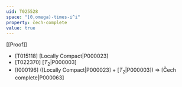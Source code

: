 ```yaml
---
uid: T025528
space: "[0,omega)-times-i^i"
property: čech-complete
value: true
---
```

[[Proof]]

* [T015118] [Locally Compact|P000023]
* [T022370] [$T_2$|P000003]
* [I000196] ([Locally Compact|P000023] + [$T_2$|P000003]) => [Čech complete|P000063]

